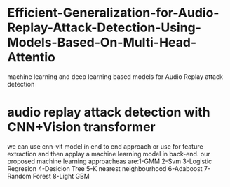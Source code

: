 # Efficient-Generalization-for-Audio-Replay-Attack-Detection-Using-Models-Based-On-Multi-Head-Attentio
machine learning and deep learning based models for Audio Replay attack detection
# audio replay attack detection with CNN+Vision transformer

we can use cnn-vit model in end to end approach or use for feature extraction and then applay a machine learning model in back-end.
our proposed machine learning approacheas are:1-GMM 2-Svm 3-Logistic Regresion 4-Desicion Tree 5-K nearest neighbourhood 6-Adaboost 7-Random Forest 8-Light GBM
